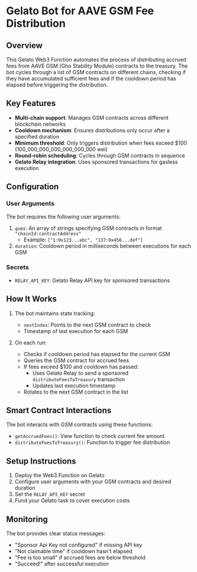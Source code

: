# Gelato Bot for AAVE GSM Fee Distribution

## Overview

This Gelato Web3 Function automates the process of distributing accrued fees from AAVE GSM (Gho Stability Module) contracts to the treasury. The bot cycles through a list of GSM contracts on different chains, checking if they have accumulated sufficient fees and if the cooldown period has elapsed before triggering the distribution.

## Key Features

- **Multi-chain support**: Manages GSM contracts across different blockchain networks
- **Cooldown mechanism**: Ensures distributions only occur after a specified duration
- **Minimum threshold**: Only triggers distribution when fees exceed $100 (100_000_000_000_000_000_000 wei)
- **Round-robin scheduling**: Cycles through GSM contracts in sequence
- **Gelato Relay integration**: Uses sponsored transactions for gasless execution

## Configuration

### User Arguments

The bot requires the following user arguments:

1. `gsms`: An array of strings specifying GSM contracts in format `"chainId:contractAddress"`
   - Example: `["1:0x123...abc", "137:0x456...def"]`
2. `duration`: Cooldown period in milliseconds between executions for each GSM

### Secrets

- `RELAY_API_KEY`: Gelato Relay API key for sponsored transactions

## How It Works

1. The bot maintains state tracking:

   - `nextIndex`: Points to the next GSM contract to check
   - Timestamp of last execution for each GSM

2. On each run:
   - Checks if cooldown period has elapsed for the current GSM
   - Queries the GSM contract for accrued fees
   - If fees exceed $100 and cooldown has passed:
     - Uses Gelato Relay to send a sponsored `distributeFeesToTreasury` transaction
     - Updates last execution timestamp
   - Rotates to the next GSM contract in the list

## Smart Contract Interactions

The bot interacts with GSM contracts using these functions:

- `getAccruedFees()`: View function to check current fee amount
- `distributeFeesToTreasury()`: Function to trigger fee distribution

## Setup Instructions

1. Deploy the Web3 Function on Gelato
2. Configure user arguments with your GSM contracts and desired duration
3. Set the `RELAY_API_KEY` secret
4. Fund your Gelato task to cover execution costs

## Monitoring

The bot provides clear status messages:

- "Sponsor Api Key not configured" if missing API key
- "Not claimable time" if cooldown hasn't elapsed
- "Fee is too small" if accrued fees are below threshold
- "Succeed!" after successful execution

